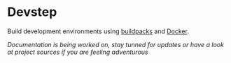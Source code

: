 # Devstep

Build development environments using [buildpacks](https://devcenter.heroku.com/articles/buildpacks)
and [Docker](https://www.docker.io/).

_Documentation is being worked on, stay tunned for updates or have a look at
project sources if you are feeling adventurous_
